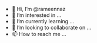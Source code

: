 - 👋 Hi, I’m @rameennaz
- 👀 I’m interested in ...
- 🌱 I’m currently learning ...
- 💞️ I’m looking to collaborate on ...
- 📫 How to reach me ...

<!---
rameennaz/rameennaz is a ✨ special ✨ repository because its `README.md` (this file) appears on your GitHub profile.
You can click the Preview link to take a look at your changes.
--->
